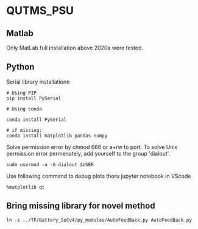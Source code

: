 # QUTMS_PSU
## Matlab
Only MatLab full installation above 2020a were tested.
## Python
Serial library installationn
```
# Using PIP        
pip install PySerial

# Using conda

conda install PySerial

# if missing:
conda install matplotlib pandas numpy
```

Solve permission error by chmod 666 or a+rw to port. To solve Unix permission error
permenately, add yourself to the group 'dialout'.
```
sudo usermod -a -G dialout $USER
```

Use following command to debug plots thoru jupyter notebook in VScode
```
%matplotlib qt
```

## Bring missing library for novel method
```
ln -s ../TF/Battery_SoCv4/py_modules/AutoFeedBack.py AutoFeedBack.py
```